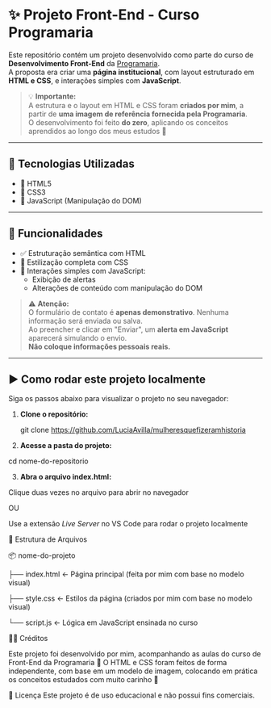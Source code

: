# ✨ Projeto Front-End - Curso Programaria

Este repositório contém um projeto desenvolvido como parte do curso de **Desenvolvimento Front-End** da [Programaria](https://www.programaria.org/).  
A proposta era criar uma **página institucional**, com layout estruturado em **HTML e CSS**, e interações simples com **JavaScript**.

> 💡 **Importante:**  
> A estrutura e o layout em HTML e CSS foram **criados por mim**, a partir de **uma imagem de referência fornecida pela Programaria**.  
> O desenvolvimento foi feito **do zero**, aplicando os conceitos aprendidos ao longo dos meus estudos 🧡

---

## 🧰 Tecnologias Utilizadas

- 🔹 HTML5  
- 🔹 CSS3  
- 🔹 JavaScript (Manipulação do DOM)

---

## 📌 Funcionalidades

- ✅ Estruturação semântica com HTML  
- 🎨 Estilização completa com CSS  
- 🧠 Interações simples com JavaScript:
  - Exibição de alertas
  - Alterações de conteúdo com manipulação do DOM

> ⚠️ **Atenção:**  
> O formulário de contato é **apenas demonstrativo**. Nenhuma informação será enviada ou salva.  
> Ao preencher e clicar em "Enviar", um **alerta em JavaScript** aparecerá simulando o envio.  
> **Não coloque informações pessoais reais.**

---

## ▶️ Como rodar este projeto localmente

Siga os passos abaixo para visualizar o projeto no seu navegador:

1. **Clone o repositório:**

   git clone https://github.com/LuciaAvilla/mulheresquefizeramhistoria

2. **Acesse a pasta do projeto:**

cd nome-do-repositorio

3. **Abra o arquivo index.html:**

Clique duas vezes no arquivo para abrir no navegador

OU

Use a extensão *Live Server* no VS Code para rodar o projeto localmente

📁 Estrutura de Arquivos

📦 nome-do-projeto

├── index.html        ← Página principal (feita por mim com base no modelo visual)

├── style.css         ← Estilos da página (criados por mim com base no modelo visual)

└── script.js         ← Lógica em JavaScript ensinada no curso

🙋‍♀️ Créditos

Este projeto foi desenvolvido por mim, acompanhando as aulas do curso de Front-End da Programaria 💜
O HTML e CSS foram feitos de forma independente, com base em um modelo de imagem, colocando em prática os conceitos estudados com muito carinho 🧡

🌟 Licença
Este projeto é de uso educacional e não possui fins comerciais.

